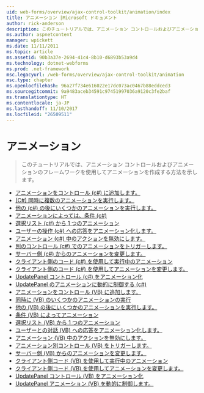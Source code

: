 ```yaml
---
uid: web-forms/overview/ajax-control-toolkit/animation/index
title: アニメーション |Microsoft ドキュメント
author: rick-anderson
description: このチュートリアルでは、アニメーション コントロールおよびアニメーションのフレームワークを使用してアニメーションを作成する方法を示します。
ms.author: aspnetcontent
manager: wpickett
ms.date: 11/11/2011
ms.topic: article
ms.assetid: 90b3a37e-2694-41c4-8b10-d6893b53a9d4
ms.technology: dotnet-webforms
ms.prod: .net-framework
msc.legacyurl: /web-forms/overview/ajax-control-toolkit/animation
msc.type: chapter
ms.openlocfilehash: 96a27f734e616022e17dc073ac0467b88eddced3
ms.sourcegitcommit: 9a9483aceb34591c97451997036a9120c3fe2baf
ms.translationtype: HT
ms.contentlocale: ja-JP
ms.lasthandoff: 11/10/2017
ms.locfileid: "26509511"
---
```

<a name="animation"></a>アニメーション
====================
> このチュートリアルでは、アニメーション コントロールおよびアニメーションのフレームワークを使用してアニメーションを作成する方法を示します。


- [アニメーションをコントロール (c#) に追加します。](adding-animation-to-a-control-cs.md)
- [(C#) 同時に複数のアニメーションを実行します。](executing-several-animations-at-the-same-time-cs.md)
- [他の (c#) の後にいくつかのアニメーションを実行します。](executing-several-animations-after-each-other-cs.md)
- [アニメーションによっては、条件 (c#)](animation-depending-on-a-condition-cs.md)
- [選択リスト (c#) から 1 つのアニメーション](picking-one-animation-out-of-a-list-cs.md)
- [ユーザーの操作 (c#) への応答をアニメーション化します。](animating-in-response-to-user-interaction-cs.md)
- [アニメーション (c#) 中のアクションを無効にします。](disabling-actions-during-animation-cs.md)
- [別のコントロール (c#) でのアニメーションをトリガーします。](triggering-an-animation-in-another-control-cs.md)
- [サーバー側 (c#) からのアニメーションを変更します。](modifying-animations-from-the-server-side-cs.md)
- [クライアント側のコード (c#) を使用して実行中のアニメーション](executing-animations-using-client-side-code-cs.md)
- [クライアント側のコード (c#) を使用してアニメーションを変更します。](changing-an-animation-using-client-side-code-cs.md)
- [UpdatePanel コントロール (c#) をアニメーション化](animating-an-updatepanel-control-cs.md)
- [UpdatePanel のアニメーションに動的に制御する (c#)](dynamically-controlling-updatepanel-animations-cs.md)
- [アニメーションをコントロール (VB) に追加します。](adding-animation-to-a-control-vb.md)
- [同時に (VB) のいくつかのアニメーションの実行](executing-several-animations-at-the-same-time-vb.md)
- [他の (VB) の後にいくつかのアニメーションを実行します。](executing-several-animations-after-each-other-vb.md)
- [条件 (VB) によってアニメーション](animation-depending-on-a-condition-vb.md)
- [選択リスト (VB) から 1 つのアニメーション](picking-one-animation-out-of-a-list-vb.md)
- [ユーザーとの対話 (VB) への応答をアニメーション化します。](animating-in-response-to-user-interaction-vb.md)
- [アニメーション (VB) 中のアクションを無効にします。](disabling-actions-during-animation-vb.md)
- [アニメーション別コントロール (VB) をトリガーします。](triggering-an-animation-in-another-control-vb.md)
- [サーバー側 (VB) からのアニメーションを変更します。](modifying-animations-from-the-server-side-vb.md)
- [クライアント側コード (VB) を使用して実行中のアニメーション](executing-animations-using-client-side-code-vb.md)
- [クライアント側コード (VB) を使用してアニメーションを変更します。](changing-an-animation-using-client-side-code-vb.md)
- [UpdatePanel コントロール (VB) をアニメーション化](animating-an-updatepanel-control-vb.md)
- [UpdatePanel アニメーション (VB) を動的に制御します。](dynamically-controlling-updatepanel-animations-vb.md)
